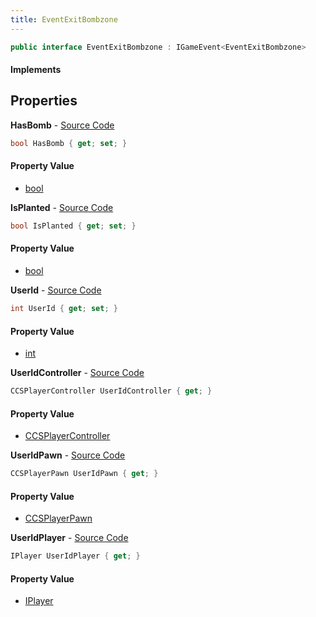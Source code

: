 ```yaml
---
title: EventExitBombzone
---
```


```csharp
public interface EventExitBombzone : IGameEvent<EventExitBombzone>
```

#### Implements

## Properties

**HasBomb** - [Source Code](https://github.com/swiftly-solution/swiftlys2/blob/main/managed/src/SwiftlyS2.Generated/GameEvents/Interfaces/EventExitBombzone.cs#L42)

```csharp
bool HasBomb { get; set; }
```

#### Property Value

- [bool](https://learn.microsoft.com/dotnet/api/system.boolean)

**IsPlanted** - [Source Code](https://github.com/swiftly-solution/swiftlys2/blob/main/managed/src/SwiftlyS2.Generated/GameEvents/Interfaces/EventExitBombzone.cs#L47)

```csharp
bool IsPlanted { get; set; }
```

#### Property Value

- [bool](https://learn.microsoft.com/dotnet/api/system.boolean)

**UserId** - [Source Code](https://github.com/swiftly-solution/swiftlys2/blob/main/managed/src/SwiftlyS2.Generated/GameEvents/Interfaces/EventExitBombzone.cs#L37)

```csharp
int UserId { get; set; }
```

#### Property Value

- [int](https://learn.microsoft.com/dotnet/api/system.int32)

**UserIdController** - [Source Code](https://github.com/swiftly-solution/swiftlys2/blob/main/managed/src/SwiftlyS2.Generated/GameEvents/Interfaces/EventExitBombzone.cs#L22)

```csharp
CCSPlayerController UserIdController { get; }
```

#### Property Value

- [CCSPlayerController](/docs/api/shared/schemadefinitions/ccsplayercontroller)

**UserIdPawn** - [Source Code](https://github.com/swiftly-solution/swiftlys2/blob/main/managed/src/SwiftlyS2.Generated/GameEvents/Interfaces/EventExitBombzone.cs#L28)

```csharp
CCSPlayerPawn UserIdPawn { get; }
```

#### Property Value

- [CCSPlayerPawn](/docs/api/shared/schemadefinitions/ccsplayerpawn)

**UserIdPlayer** - [Source Code](https://github.com/swiftly-solution/swiftlys2/blob/main/managed/src/SwiftlyS2.Generated/GameEvents/Interfaces/EventExitBombzone.cs#L31)

```csharp
IPlayer UserIdPlayer { get; }
```

#### Property Value

- [IPlayer](/docs/api/shared/players/iplayer)

